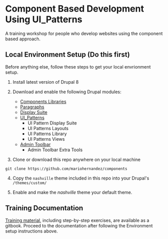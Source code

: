 # Component Based Development Using UI_Patterns
A training workshop for people who develop websites using the component based approach.

## Local Environment Setup (Do this first)
Before anything else, follow these steps to get your local envrionment setup.

1. Install latest version of Drupal 8

2. Download and enable the following Drupal modules:
    * [Components Libraries](https://www.drupal.org/project/components)
    * [Paragraphs](https://www.drupal.org/project/paragraphs)
    * [Display Suite](https://www.drupal.org/project/ds)
    * [UI_Patterns](https://www.drupal.org/project/ui_patterns)
      * UI Pattern Display Suite
      * UI Patterns Layouts
      * UI Patterns Library
      * UI Patterns Views
    * [Admin Toolbar](https://www.drupal.org/project/admin_toolbar)
      * Admin Toolbar Extra Tools

3. Clone or download this repo anywhere on your local machine

```
git clone https://github.com/mariohernandez/components
```

4. Copy the `nashville` theme included in this repo into your Drupal's `/themes/custom/`

5. Enable and make the *nashville* theme your default theme.

## Training Documentation

[Training material](https://mariohernandez.gitbooks.io/components/content/), including step-by-step exercises, are available as a gitbook.  Proceed to the documentation after following the Environment setup instructions above.
